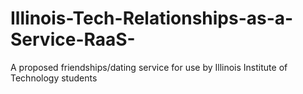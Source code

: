 # Illinois-Tech-Relationships-as-a-Service-RaaS-
A proposed friendships/dating service for use by Illinois Institute of Technology students

